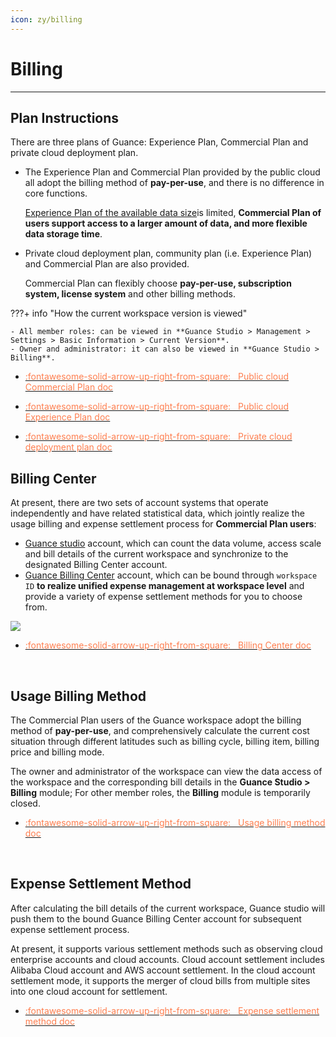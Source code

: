 ```yaml
---
icon: zy/billing
---
```

# Billing
---

## Plan Instructions

There are three plans of Guance: Experience Plan, Commercial Plan and private cloud deployment plan.

- The Experience Plan and Commercial Plan provided by the public cloud all adopt the billing method of **pay-per-use**, and there is no difference in core functions.

    [Experience Plan of the available data size](trail.md#trail-vs-commercial)is limited, **Commercial Plan of users support access to a larger amount of data, and more flexible data storage time**.

- Private cloud deployment plan, community plan (i.e. Experience Plan) and Commercial Plan are also provided.

    Commercial Plan can flexibly choose **pay-per-use, subscription system, license system** and other billing methods.

???+ info "How the current workspace version is viewed"

    - All member roles: can be viewed in **Guance Studio > Management > Settings > Basic Information > Current Version**.
    - Owner and administrator: it can also be viewed in **Guance Studio > Billing**.

<div class="grid cards" markdown>

- [<font color="coral"> :fontawesome-solid-arrow-up-right-from-square: &nbsp; Public cloud Commercial Plan doc</font>](commercial.md)

- [<font color="coral"> :fontawesome-solid-arrow-up-right-from-square: &nbsp; Public cloud Experience Plan doc</font>](trail.md)

- [<font color="coral"> :fontawesome-solid-arrow-up-right-from-square: &nbsp; Private cloud deployment plan doc</font>](../deployment/deployment-description.md#_4)

</div>

## Billing Center

At present, there are two sets of account systems that operate independently and have related statistical data, which jointly realize the usage billing and expense settlement process for **Commercial Plan users**:

- [Guance studio](https://console.guance.com/) account, which can count the data volume, access scale and bill details of the current workspace and synchronize to the designated Billing Center account.
- [Guance Billing Center](https://boss.guance.com/) account, which can be bound through `workspace ID` **to realize unified expense management at workspace level** and provide a variety of expense settlement methods for you to choose from.

![](img/billing-index-1.png)

<div class="grid cards" markdown>

- [<font color="coral"> :fontawesome-solid-arrow-up-right-from-square: &nbsp; Billing Center doc</font>](./cost-center/index.md)

<br/>

</div>

## Usage Billing Method

The Commercial Plan users of the Guance workspace adopt the billing method of **pay-per-use**, and comprehensively calculate the current cost situation through different latitudes such as billing cycle, billing item, billing price and billing mode.

The owner and administrator of the workspace can view the data access of the workspace and the corresponding bill details in the **Guance Studio > Billing** module; For other member roles, the **Billing** module is temporarily closed.

<div class="grid cards" markdown>

- [<font color="coral"> :fontawesome-solid-arrow-up-right-from-square: &nbsp; Usage billing method doc</font>](./billing-method/index.md)

<br/>

</div>

## Expense Settlement Method

After calculating the bill details of the current workspace, Guance studio will push them to the bound Guance Billing Center account for subsequent expense settlement process.

At present, it supports various settlement methods such as observing cloud enterprise accounts and cloud accounts. Cloud account settlement includes Alibaba Cloud account and AWS account settlement. In the cloud account settlement mode, it supports the merger of cloud bills from multiple sites into one cloud account for settlement.

<div class="grid cards" markdown>

- [<font color="coral"> :fontawesome-solid-arrow-up-right-from-square: &nbsp; Expense settlement method doc</font>](./billing-account/index.md)

<br/>

</div>